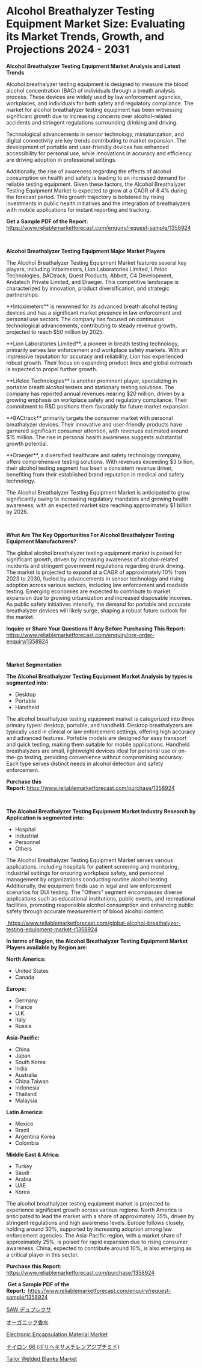 <p><h1>Alcohol Breathalyzer Testing Equipment Market Size: Evaluating its Market Trends, Growth, and Projections 2024 - 2031</h1></p><p><strong>Alcohol Breathalyzer Testing Equipment Market Analysis and Latest Trends</strong></p>
<p><p>Alcohol breathalyzer testing equipment is designed to measure the blood alcohol concentration (BAC) of individuals through a breath analysis process. These devices are widely used by law enforcement agencies, workplaces, and individuals for both safety and regulatory compliance. The market for alcohol breathalyzer testing equipment has been witnessing significant growth due to increasing concerns over alcohol-related accidents and stringent regulations surrounding drinking and driving. </p><p>Technological advancements in sensor technology, miniaturization, and digital connectivity are key trends contributing to market expansion. The development of portable and user-friendly devices has enhanced accessibility for personal use, while innovations in accuracy and efficiency are driving adoption in professional settings. </p><p>Additionally, the rise of awareness regarding the effects of alcohol consumption on health and safety is leading to an increased demand for reliable testing equipment. Given these factors, the Alcohol Breathalyzer Testing Equipment Market is expected to grow at a CAGR of 8.4% during the forecast period. This growth trajectory is bolstered by rising investments in public health initiatives and the integration of breathalyzers with mobile applications for instant reporting and tracking.</p></p>
<p><strong>Get a Sample PDF of the Report:&nbsp;</strong> <a href="https://www.reliablemarketforecast.com/enquiry/request-sample/1358924">https://www.reliablemarketforecast.com/enquiry/request-sample/1358924</a></p>
<p>&nbsp;</p>
<p><strong>Alcohol Breathalyzer Testing Equipment Major Market Players</strong></p>
<p><p>The Alcohol Breathalyzer Testing Equipment Market features several key players, including Intoximeters, Lion Laboratories Limited, Lifeloc Technologies, BACtrack, Quest Products, Abbott, C4 Development, Andatech Private Limited, and Draeger. This competitive landscape is characterized by innovation, product diversification, and strategic partnerships.</p><p>**Intoximeters** is renowned for its advanced breath alcohol testing devices and has a significant market presence in law enforcement and personal use sectors. The company has focused on continuous technological advancements, contributing to steady revenue growth, projected to reach $50 million by 2025.</p><p>**Lion Laboratories Limited**, a pioneer in breath testing technology, primarily serves law enforcement and workplace safety markets. With an impressive reputation for accuracy and reliability, Lion has experienced robust growth. Their focus on expanding product lines and global outreach is expected to propel further growth.</p><p>**Lifeloc Technologies** is another prominent player, specializing in portable breath alcohol testers and stationary testing solutions. The company has reported annual revenues nearing $20 million, driven by a growing emphasis on workplace safety and regulatory compliance. Their commitment to R&D positions them favorably for future market expansion.</p><p>**BACtrack** primarily targets the consumer market with personal breathalyzer devices. Their innovative and user-friendly products have garnered significant consumer attention, with revenues estimated around $15 million. The rise in personal health awareness suggests substantial growth potential.</p><p>**Draeger**, a diversified healthcare and safety technology company, offers comprehensive testing solutions. With revenues exceeding $3 billion, their alcohol testing segment has been a consistent revenue driver, benefiting from their established brand reputation in medical and safety technology.</p><p>The Alcohol Breathalyzer Testing Equipment Market is anticipated to grow significantly owing to increasing regulatory mandates and growing health awareness, with an expected market size reaching approximately $1 billion by 2026.</p></p>
<p>&nbsp;</p>
<p><strong>What Are The Key Opportunities For Alcohol Breathalyzer Testing Equipment Manufacturers?</strong></p>
<p><p>The global alcohol breathalyzer testing equipment market is poised for significant growth, driven by increasing awareness of alcohol-related incidents and stringent government regulations regarding drunk driving. The market is projected to expand at a CAGR of approximately 10% from 2023 to 2030, fueled by advancements in sensor technology and rising adoption across various sectors, including law enforcement and roadside testing. Emerging economies are expected to contribute to market expansion due to growing urbanization and increased disposable incomes. As public safety initiatives intensify, the demand for portable and accurate breathalyzer devices will likely surge, shaping a robust future outlook for the market.</p></p>
<p><strong>Inquire or Share Your Questions If Any Before Purchasing This Report:</strong> <a href="https://www.reliablemarketforecast.com/enquiry/pre-order-enquiry/1358924">https://www.reliablemarketforecast.com/enquiry/pre-order-enquiry/1358924</a></p>
<p>&nbsp;</p>
<p><strong>Market Segmentation</strong></p>
<p><strong>The Alcohol Breathalyzer Testing Equipment Market Analysis by types is segmented into:</strong></p>
<p><ul><li>Desktop</li><li>Portable</li><li>Handheld</li></ul></p>
<p><p>The alcohol breathalyzer testing equipment market is categorized into three primary types: desktop, portable, and handheld. Desktop breathalyzers are typically used in clinical or law enforcement settings, offering high accuracy and advanced features. Portable models are designed for easy transport and quick testing, making them suitable for mobile applications. Handheld breathalyzers are small, lightweight devices ideal for personal use or on-the-go testing, providing convenience without compromising accuracy. Each type serves distinct needs in alcohol detection and safety enforcement.</p></p>
<p><strong>Purchase this Report:&nbsp;</strong><a href="https://www.reliablemarketforecast.com/purchase/1358924">https://www.reliablemarketforecast.com/purchase/1358924</a></p>
<p>&nbsp;</p>
<p><strong>The Alcohol Breathalyzer Testing Equipment Market Industry Research by Application is segmented into:</strong></p>
<p><ul><li>Hospital</li><li>Industrial</li><li>Personnel</li><li>Others</li></ul></p>
<p><p>The Alcohol Breathalyzer Testing Equipment Market serves various applications, including hospitals for patient screening and monitoring, industrial settings for ensuring workplace safety, and personnel management by organizations conducting routine alcohol testing. Additionally, the equipment finds use in legal and law enforcement scenarios for DUI testing. The "Others" segment encompasses diverse applications such as educational institutions, public events, and recreational facilities, promoting responsible alcohol consumption and enhancing public safety through accurate measurement of blood alcohol content.</p></p>
<p><a href="https://www.reliablemarketforecast.com/global-alcohol-breathalyzer-testing-equipment-market-r1358924">&nbsp;https://www.reliablemarketforecast.com/global-alcohol-breathalyzer-testing-equipment-market-r1358924</a></p>
<p><strong>In terms of Region, the Alcohol Breathalyzer Testing Equipment Market Players available by Region are:</strong></p>
<p>
    <p> <strong> North America: </strong>
        <ul>
            <li>United States</li>
            <li>Canada</li>
        </ul>
        </p> 
    <p> <strong> Europe: </strong>
        <ul>
            <li>Germany</li>
            <li>France</li>
            <li>U.K.</li>
            <li>Italy</li>
            <li>Russia</li>
        </ul>
        </p> 
    <p> <strong> Asia-Pacific: </strong>
        <ul>
            <li>China</li>
            <li>Japan</li>
            <li>South Korea</li>
            <li>India</li>
            <li>Australia</li>
            <li>China Taiwan</li>
            <li>Indonesia</li>
            <li>Thailand</li>
            <li>Malaysia</li>
        </ul>
        </p> 
    <p> <strong> Latin America: </strong>
        <ul>
            <li>Mexico</li>
            <li>Brazil</li>
            <li>Argentina Korea</li>
            <li>Colombia</li>
        </ul>
        </p> 
    <p> <strong> Middle East & Africa: </strong>
        <ul>
            <li>Turkey</li>
            <li>Saudi</li>
            <li>Arabia</li>
            <li>UAE</li>
            <li>Korea</li>
        </ul>
    </p>
    </p>
<p><p>The alcohol breathalyzer testing equipment market is projected to experience significant growth across various regions. North America is anticipated to lead the market with a share of approximately 35%, driven by stringent regulations and high awareness levels. Europe follows closely, holding around 30%, supported by increasing adoption among law enforcement agencies. The Asia-Pacific region, with a market share of approximately 25%, is poised for rapid expansion due to rising consumer awareness. China, expected to contribute around 10%, is also emerging as a critical player in this sector.</p></p>
<p><strong>Purchase this Report: </strong><a href="https://www.reliablemarketforecast.com/purchase/1358924">https://www.reliablemarketforecast.com/purchase/1358924</a></p>
<p>&nbsp;<strong>Get a Sample PDF of the Report:&nbsp;&nbsp;</strong><a href="https://www.reliablemarketforecast.com/enquiry/request-sample/1358924">https://www.reliablemarketforecast.com/enquiry/request-sample/1358924</a></p>
<p><strong></strong></p>
<p><p><a href="https://github.com/mohamedbakry57/Market-Research-Report-List-6/blob/main/811257212807.md">SAW デュプレクサ</a></p><p><a href="https://medium.com/@felicidadbucar3s/organic-perfume-market-%E3%81%AF-%E3%82%B3%E3%82%B9%E3%83%88%E7%AE%A1%E7%90%86%E3%81%A8%E5%8A%B9%E7%8E%87%E5%90%91%E4%B8%8A%E3%82%92%E5%84%AA%E5%85%88%E3%81%97%E3%81%BE%E3%81%99-%E3%81%95%E3%82%89%E3%81%AB-%E5%A0%B1%E5%91%8A%E6%9B%B8%E3%81%AF%E5%B8%82%E5%A0%B4%E3%81%AE%E9%9C%80%E8%A6%81%E9%9D%A2%E3%81%A8%E4%BE%9B%E7%B5%A6%E9%9D%A2%E3%81%AE%E4%B8%A1%E6%96%B9%E3%82%92%E3%82%AB%E3%83%90%E3%83%BC%E3%81%97%E3%81%A6%E3%81%84%E3%81%BE%E3%81%99-organic-perfume-%E5%B8%82%E5%A0%B4%E3%81%AF-b7a5035b9c8c">オーガニック香水</a></p><p><a href="https://issuu.com/reportprime-2/docs/electronic-encapsulation-material-m_af77371cd6eb17">Electronic Encapsulation Material Market</a></p><p><a href="https://medium.com/@felicidadbucar3s/nylon-66-polyhexamethylene-adiptimide-cfd06d821f40">ナイロン 66 (ポリヘキサメチレンアジプチミド)</a></p><p><a href="https://www.linkedin.com/pulse/tailor-welded-blanks-market-size-growing-cagr-142-report-yld2f?trackingId=aBvkzqKFS06LQHbynjWPYQ%3D%3D">Tailor Welded Blanks Market</a></p></p>